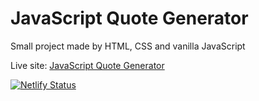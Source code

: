 # JavaScript Quote Generator

Small project made by HTML, CSS and vanilla JavaScript

Live site: [JavaScript Quote Generator](https://shimmering-macaron-b86f99.netlify.app/)

[![Netlify Status](https://api.netlify.com/api/v1/badges/e025cd5c-680f-4b78-92a9-64b3b9d003b6/deploy-status)](https://app.netlify.com/sites/shimmering-macaron-b86f99/deploys)
